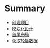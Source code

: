 # Summary

- [创建项目](./chapter_1.md)
- [模块化设计](./chapter_2.md)
- [首尾布局](./chapter_3.md)
- [获取轮播数据](./chapter_4.md)
